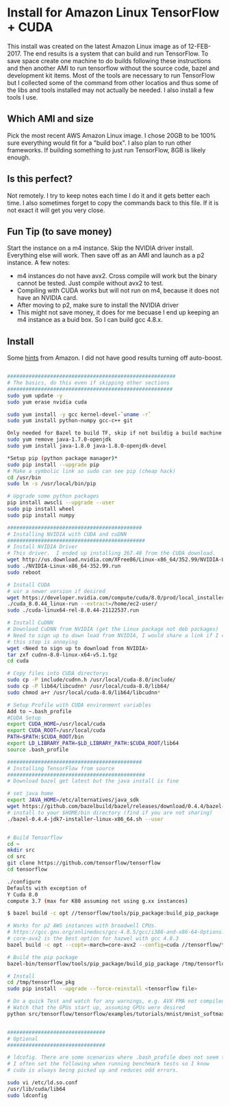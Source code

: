 # Install for Amazon Linux TensorFlow + CUDA
This install was created on the latest Amazon Linux image as of 12-FEB-2017.
The end results is a system that can build and run TensorFlow.  To save space
create one machine to do builds following these instructions and then another 
AMI to run tensorflow without the source code, bazel and development kit items.
Most of the tools are necessary to run TensorFlow but I collected some of the
command from other locatios and thus some of the libs and tools installed may
not actually be needed.  I also install a few tools I use.

## Which AMI and size
Pick the most recent AWS Amazon Linux image.  I chose 20GB to be 100% sure 
everything would fit for a "build box".  I also plan to run other frameworks.
If building something to just run TensorFlow, 8GB is likely enough.  

## Is this perfect?
Not remotely.  I try to keep notes each time I do it and it gets better each
time.  I also sometimes forget to copy the commands back to this file.  If it
is not exact it will get you very close.  

## Fun Tip (to save money)
Start the instance on a m4 instance.  Skip the NVIDIA driver install. Everything
else will work.  Then save off as an AMI and launch as a p2 instance.  A few
notes:
*   m4 instances do not have avx2.  Cross compile will work but the binary
    cannot be tested.  Just compile without avx2 to test.
*   Compiling with CUDA works but will not run on m4, because it does not have
    an NVIDIA card.  
*   After moving to p2, make sure to install the NVIDIA driver
*   This might not save money, it does for me becuase I end up keeping an m4 
    instance as a buid box.  So I can build gcc 4.8.x.  

## Install
Some [hints](http://docs.aws.amazon.com/AWSEC2/latest/UserGuide/accelerated-computing-instances.html#optimize_gpu)
from Amazon.  I did not have good results turning off auto-boost.

```bash

#######################################################
# The basics, do this even if skipping other sections
######################################################
sudo yum update -y
sudo yum erase nvidia cuda

sudo yum install -y gcc kernel-devel-`uname -r`
sudo yum install python-numpy gcc-c++ git

Only needed for Bazel to build TF, skip if not buildig a build machine
sudo yum remove java-1.7.0-openjdk
sudo yum install java-1.8.0 java-1.8.0-openjdk-devel

*Setup pip (python package manager)*
sudo pip install --upgrade pip
# Make a symbolic link so sudo can see pip (cheap hack)
cd /usr/bin
sudo ln -s /usr/local/bin/pip

# Upgrade some python packages
pip install awscli --upgrade --user
sudo pip install wheel
sudo pip install numpy

############################################
# Installing NVIDIA with CUDA and cuDNN
#############################################
# Install NVIDIA Driver
# This driver.  I ended up installing 367.48 from the CUDA download.
wget http://us.download.nvidia.com/XFree86/Linux-x86_64/352.99/NVIDIA-Linux-x86_64-352.99.run
sudo ./NVIDIA-Linux-x86_64-352.99.run
sudo reboot

# Install CUDA
# usr a newer version if desired
wget https://developer.nvidia.com/compute/cuda/8.0/prod/local_installers/cuda_8.0.44_linux-run
./cuda_8.0.44_linux-run --extract=/home/ec2-user/
sudo ./cuda-linux64-rel-8.0.44-21122537.run

# Install CuDNN
# Download CuDNN from NVIDIA (get the Linux package not deb packages)
# Need to sign up to down load from NVIDIA, I would share a link if I could
# this step is annoying
wget <Need to sign up to download from NVIDIA>
tar zxf cudnn-8.0-linux-x64-v5.1.tgz
cd cuda

# Copy files into CUDA directorys
sudo cp -P include/cudnn.h /usr/local/cuda-8.0/include/
sudo cp -P lib64/libcudnn* /usr/local/cuda-8.0/lib64/
sudo chmod a+r /usr/local/cuda-8.0/lib64/libcudnn*

# Setup Profile with CUDA environment variables
Add to ~.bash_profile
#CUDA Setup
export CUDA_HOME=/usr/local/cuda
export CUDA_ROOT=/usr/local/cuda
PATH=$PATH:$CUDA_ROOT/bin
export LD_LIBRARY_PATH=$LD_LIBRARY_PATH:$CUDA_ROOT/lib64
source .bash_profile

############################################
# Installing TensorFlow from source
#############################################
# Download bazel get latest but the java install is fine

# set java home
export JAVA_HOME=/etc/alternatives/java_sdk
wget https://github.com/bazelbuild/bazel/releases/download/0.4.4/bazel-0.4.4-jdk7-installer-linux-x86_64.sh
# install to your $HOME/bin directory (find if you are not sharing)
./bazel-0.4.4-jdk7-installer-linux-x86_64.sh --user


# Build Tensorflow
cd ~
mkdir src
cd src
git clone https://github.com/tensorflow/tensorflow
cd tensorflow

./configure
Defaults with exception of
Y Cuda 8.0 
compute 3.7 (max for K80 assuming not using g.xx instances)

$ bazel build -c opt //tensorflow/tools/pip_package:build_pip_package

# Works for p2 AWS instances with broadwell CPUs.
# https://gcc.gnu.org/onlinedocs/gcc-4.8.5/gcc/i386-and-x86-64-Options.html#i386-and-x86-64-Options
# core-avx2 is the best option for hazwel with gcc 4.8.3
bazel build -c opt --copt=-march=core-avx2 --config=cuda //tensorflow/tools/pip_package:build_pip_package

# Build the pip package
bazel-bin/tensorflow/tools/pip_package/build_pip_package /tmp/tensorflow_pkg

# Install
cd /tmp/tensorflow_pkg
sudo pip install --upgrade --force-reinstall <tensorflow file>

# Do a quick Test and watch for any warnings, e.g. AVX FMA not compiled in
# Watch that the GPUs start up, assuming GPUs were desired
python src/tensorflow/tensorflow/examples/tutorials/mnist/mnist_softmax.py


################################
# Optional
################################

# ldcofig. There are some scenarios where .bash_profile does not seem to work
# I often set the following when running benchmark tests so I know
# cuda is always being picked up and reduces odd errors.

sudo vi /etc/ld.so.conf
/usr/lib/cuda/lib64
sudo ldconfig


```



